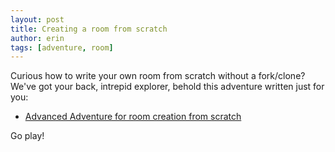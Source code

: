 ```yaml
---
layout: post
title: Creating a room from scratch
author: erin
tags: [adventure, room]
---
```


Curious how to write your own room from scratch without a fork/clone? We've got your back, intrepid explorer, behold this adventure written just for you:

* [Advanced Adventure for room creation from scratch](https://book.gameontext.org/walkthroughs/creatingYourOwnRoom.html)

Go play!
